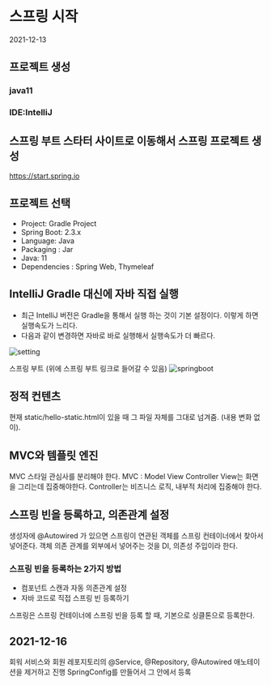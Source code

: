 # 스프링 시작
2021-12-13

## 프로젝트 생성
### java11
### IDE:IntelliJ

## 스프링 부트 스타터 사이트로 이동해서 스프링 프로젝트 생성
https://start.spring.io

## 프로젝트 선택
- Project: Gradle Project
- Spring Boot: 2.3.x
- Language: Java
- Packaging : Jar
- Java: 11
- Dependencies : Spring Web, Thymeleaf

## IntelliJ Gradle 대신에 자바 직접 실행
- 최근 IntelliJ 버전은 Gradle을 통해서 실행 하는 것이 기본 설정이다. 이렇게 하면 실행속도가 느리다. 
- 다음과 같이 변경하면 자바로 바로 실행해서 실행속도가 더 빠르다.

![setting](https://user-images.githubusercontent.com/33935620/145812896-6396e888-f6dd-4aa7-9df4-3f9bd479eebc.PNG)

스프링 부트 (위에 스프링 부트 링크로 들어갈 수 있음)
![springboot](https://user-images.githubusercontent.com/33935620/145813641-eed3f189-9656-4041-9bf8-9f7746cd426b.PNG)

## 정적 컨텐츠

현재 static/hello-static.html이 있을 때
그 파일 자체를 그대로 넘겨줌. (내용 변화 없이).

## MVC와 템플릿 엔진
MVC 스타일
관심사를 분리해야 한다.
MVC : Model View Controller
View는 화면을 그리는데 집중해야한다.
Controller는 비즈니스 로직, 내부적 처리에 집중해야 한다.

## 스프링 빈을 등록하고, 의존관계 설정
생성자에 @Autowired 가 있으면 스프링이 연관된 객체를 스프링 컨테이너에서 찾아서 넣어준다.
객체 의존 관계를 외부에서 넣어주는 것을 DI, 의존성 주입이라 한다.

### 스프링 빈을 등록하는 2가지 방법
- 컴포넌트 스캔과 자동 의존관계 설정
- 자바 코드로 직접 스프링 빈 등록하기

스프링은 스프링 컨테이너에 스프링 빈을 등록 할 때, 기본으로 싱클톤으로 등록한다.

## 2021-12-16
회워 서비스와 회원 레포지토리의 @Service, @Repository, @Autowired 애노테이션을 제거하고 진행
SpringConfig를 만들어서 그 안에서 등록